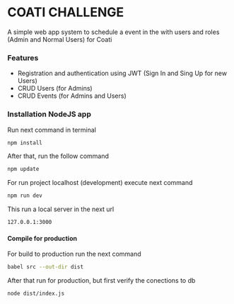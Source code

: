 # COATI CHALLENGE

A simple web app system to schedule a event in the with users and roles (Admin and Normal Users) for Coati

### Features

- Registration and authentication using JWT (Sign In and Sing Up for new Users)
- CRUD Users (for Admins)
- CRUD Events (for Admins and Users)

### Installation NodeJS app

Run next command in terminal

```sh
npm install
```

After that, run the follow command

```sh
npm update
```

For run project localhost (development) execute next command

```sh
npm run dev
```
This run a local server in the next url
```sh
127.0.0.1:3000
```

#### Compile for production

For build to production run the next command

```sh
babel src --out-dir dist
```

After that run for production, but first verify the conections to db

```sh
node dist/index.js
```
